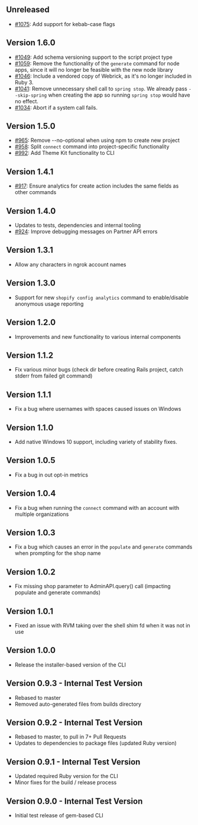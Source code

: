 Unreleased
------
* [#1075](https://github.com/Shopify/shopify-app-cli/pull/1075): Add support for kebab-case flags

Version 1.6.0
-----
* [#1049](https://github.com/Shopify/shopify-app-cli/pull/1049): Add schema versioning support to the script project type
* [#1059](https://github.com/Shopify/shopify-app-cli/pull/1059): Remove the functionality of the `generate` command for node apps, since it will no longer be feasible with the new node library
* [#1046](https://github.com/Shopify/shopify-app-cli/pull/1046): Include a vendored copy of Webrick, as it's no longer included in Ruby 3.
* [#1041](https://github.com/Shopify/shopify-app-cli/pull/1041): Remove unnecessary shell call to `spring stop`. We already pass `--skip-spring` when creating the app so running `spring stop` would have no effect.
* [#1034](https://github.com/Shopify/shopify-app-cli/pull/1034): Abort if a system call fails.

Version 1.5.0
-----
* [#965](https://github.com/Shopify/shopify-app-cli/pull/965): Remove --no-optional when using npm to create new project
* [#958](https://github.com/Shopify/shopify-app-cli/pull/958): Split `connect` command into project-specific functionality
* [#992](https://github.com/Shopify/shopify-app-cli/pull/992): Add Theme Kit functionality to CLI

Version 1.4.1
------
* [#917](https://github.com/Shopify/shopify-app-cli/pull/917): Ensure analytics for create action includes the same fields as other commands

Version 1.4.0
------
* Updates to tests, dependencies and internal tooling
* [#924](https://github.com/Shopify/shopify-app-cli/pull/924): Improve debugging messages on Partner API errors

Version 1.3.1
------
* Allow any characters in ngrok account names

Version 1.3.0
------
* Support for new `shopify config analytics` command to enable/disable anonymous usage reporting

Version 1.2.0
------
* Improvements and new functionality to various internal components

Version 1.1.2
------
* Fix various minor bugs (check dir before creating Rails project, catch stderr from failed git command)

Version 1.1.1
------
* Fix a bug where usernames with spaces caused issues on Windows

Version 1.1.0
------
* Add native Windows 10 support, including variety of stability fixes.

Version 1.0.5
------
* Fix a bug in out opt-in metrics

Version 1.0.4
------
* Fix a bug when running the `connect` command with an account with multiple organizations

Version 1.0.3
------
* Fix a bug which causes an error in the `populate` and `generate` commands when prompting for the shop name

Version 1.0.2
------
* Fix missing shop parameter to AdminAPI.query() call (impacting populate and generate commands)

Version 1.0.1
------
* Fixed an issue with RVM taking over the shell shim fd when it was not in use

Version 1.0.0
------
* Release the installer-based version of the CLI

Version 0.9.3 - Internal Test Version
------
* Rebased to master
* Removed auto-generated files from builds directory

Version 0.9.2 - Internal Test Version
------
* Rebased to master, to pull in 7+ Pull Requests
* Updates to dependencies to package files (updated Ruby version)

Version 0.9.1 - Internal Test Version
------
* Updated required Ruby version for the CLI
* Minor fixes for the build / release process

Version 0.9.0 - Internal Test Version
------
* Initial test release of gem-based CLI
